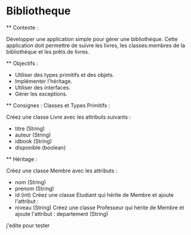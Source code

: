 # Bibliotheque
** Contexte :

Développer une application simple pour gérer une bibliothèque. 
Cette application doit permettre de suivre les livres, les classes.membres de la bibliothèque et les prêts de livres.

** Objectifs :
- Utiliser des types primitifs et des objets.
- Implémenter l'héritage.
- Utiliser des interfaces.
- Gérer les exceptions.

** Consignes :
Classes et Types Primitifs :

Créez une classe Livre avec les attributs suivants :
- titre (String)
- auteur (String)
- idbook (String)
- disponible (boolean)

** Héritage :

Créez une classe Membre avec les attributs :
- nom (String)
- prenom (String)
- id (int)
Créez une classe Etudiant qui hérite de Membre et ajoute l'attribut :
- niveau (String)
Créez une classe Professeur qui hérite de Membre et ajoute l'attribut :
departement (String)


j'edite pour tester
